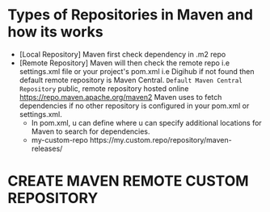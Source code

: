 # Types of Repositories in Maven and how its works
* [Local Repository] Maven first check dependency in .m2 repo
* [Remote Repository] Maven will then check the remote repo i.e settings.xml file or your project's pom.xml
  i.e Digihub if not found then
  default remote repository is Maven Central.
  `Default Maven Central Repository` public, remote repository hosted online https://repo.maven.apache.org/maven2
  Maven uses to fetch dependencies if no other repository is configured in your pom.xml or settings.xml.
  - In pom.xml, u can define <repositories> where u can specify additional locations for Maven to search for dependencies.
  - <repositories>
    <repository>
        <id>my-custom-repo</id>
        <url>https://my.custom.repo/repository/maven-releases/</url>
    </repository>
    </repositories>
  
# CREATE MAVEN REMOTE CUSTOM REPOSITORY
